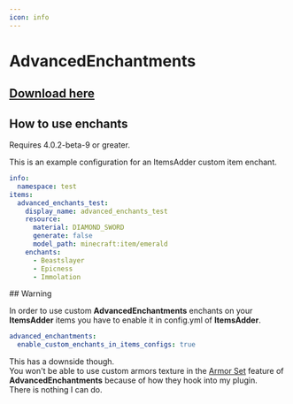 ```yaml
---
icon: info
---
```


# AdvancedEnchantments

## [Download here](https://www.spigotmc.org/resources/43058/)

## How to use enchants


<Note>
Requires 4.0.2-beta-9 or greater.
</Note>


This is an example configuration for an ItemsAdder custom item enchant.

```yaml
info:
  namespace: test
items:
  advanced_enchants_test:
    display_name: advanced_enchants_test
    resource:
      material: DIAMOND_SWORD
      generate: false
      model_path: minecraft:item/emerald
    enchants:
      - Beastslayer
      - Epicness
      - Immolation
```




<Warning>
## Warning

In order to use custom **AdvancedEnchantments** enchants on your **ItemsAdder** items you have to enable it in config.yml of **ItemsAdder**.

```yaml
advanced_enchantments:
  enable_custom_enchants_in_items_configs: true
```

This has a downside though.\
You won't be able to use custom armors texture in the [Armor Set](https://ae.advancedplugins.net/configuration/armor-sets) feature of **AdvancedEnchantments** because of how they hook into my plugin.\
There is nothing I can do.
</Warning>